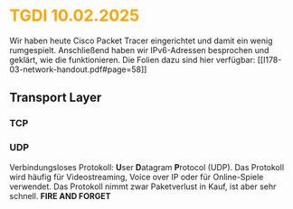 # <font color = "orange">TGDI 10.02.2025</font>
Wir haben heute Cisco Packet Tracer eingerichtet und damit ein wenig rumgespielt. Anschließend haben wir IPv6-Adressen besprochen und geklärt, wie die funktionieren. Die Folien dazu sind hier verfügbar: [[I178-03-network-handout.pdf#page=58]]

## Transport Layer
### TCP
### UDP
Verbindungsloses Protokoll: **U**ser **D**atagram **P**rotocol (UDP).
Das Protokoll wird häufig für Videostreaming, Voice over IP oder für Online-Spiele verwendet. Das Protokoll nimmt zwar Paketverlust in Kauf, ist aber sehr schnell.
**FIRE AND FORGET**
